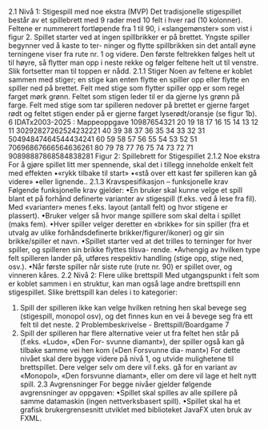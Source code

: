 2.1 Nivå 1: Stigespill med noe ekstra (MVP)
Det tradisjonelle stigespillet består av et spillebrett med 9 rader med 10 felt i hver rad (10 kolonner).
Feltene er nummerert fortløpende fra 1 til 90, i «slangemønster» som vist i figur 2.
Spillet starter ved at ingen spillbrikker er på brettet. Yngste spiller begynner ved å kaste to ter-
ninger og flytte spillbrikken sin det antall øyne terningene viser fra rute nr. 1 og videre. Den første
feltrekken følges helt ut til høyre, så flytter man opp i neste rekke og følger feltene helt ut til venstre.
Slik fortsetter man til toppen er nådd.
2.1.1 Stiger
Noen av feltene er koblet sammen med stiger; en stige kan enten flytte en spiller opp eller flytte
en spiller ned på brettet. Felt med stige som flytter spiller opp er som regel farget mørk grønn.
Feltet som stigen leder til er da gjerne lys grønn på farge. Felt med stige som tar spilleren nedover
på brettet er gjerne farget rødt og feltet stigen ender på er gjerne farget lyserødt/oransje (se figur
1b).
6 IDATx2003-2025 : Mappeoppgave
10987654321
20 19 18 17 16 15 14 13 12 11
30292827262524232221
40 39 38 37 36 35 34 33 32 31
50494847464544434241
60 59 58 57 56 55 54 53 52 51
70696867666564636261
80 79 78 77 76 75 74 73 72 71
90898887868584838281
Figur 2: Spillebrett for Stigespillet
2.1.2 Noe ekstra
For å gjøre spillet litt mer spennende, skal det i tillegg inneholde enkelt felt med effekten
•«rykk tilbake til start»
•«stå over ett kast før spilleren kan gå videre»
•eller lignende..
2.1.3 Kravspesifikasjon – funksjonelle krav
Følgende funksjonelle krav gjelder:
•En bruker skal kunne velge et spill blant et på forhånd definerte varianter av stigespill (f.eks.
ved å lese fra fil). Med «varianter» menes f.eks. layout (antall felt) og hvor stigene er plassert).
•Bruker velger så hvor mange spillere som skal delta i spillet (maks fem).
•Hver spiller velger deretter en «brikke» for sin spiller (fra et utvalg av ulike forhåndsdefinerte
brikker/figurer/ikoner) og gir sin brikke/spiller et navn.
•Spillet starter ved at det trilles to terninger for hver spiller, og spilleren sin brikke flyttes tilsva-
rende.
•Avhengig av hvilken type felt spilleren lander på, utføres respektiv handling (stige opp, stige
ned, osv.).
•Når første spiller når siste rute (rute nr. 90) er spillet over, og vinneren kåres.
2.2 Nivå 2: Flere ulike brettspill
Med utgangspunkt i felt som er koblet sammen i en struktur, kan man også lage andre brettspill
enn stigespillet. Slike brettspill kan deles i to kategorier:

1. Spill der spilleren ikke kan velge hvilken retning hen skal bevege seg (stigespill, monopol osv),
   og det finnes kun en vei å bevege seg fra ett felt til det neste.
   2 Problembeskrivelse - Brettspill/Boardgame 7
2. Spill der spilleren har flere alternative veier ut fra feltet hen står på (f.eks. «Ludo», «Den For-
   svunne diamant»), der spiller også kan gå tilbake samme vei hen kom («Den Forsvunne dia-
   mant»)
   For dette nivået skal dere bygge videre på nivå 1, og utvide mulighetene til brettspillet. Dere
   velger selv om dere vil f.eks. gå for en variant av «Monopol», «Den forsvunne diamant», eller om
   dere vil lage et helt nytt spill.
   2.3 Avgrensninger
   For begge nivåer gjelder følgende avgrensninger av oppgaven:
   •Spillet skal spilles av alle spillere på samme datamaskin (ingen nettverksbasert spill).
   •Spillet skal ha et grafisk brukergrensesnitt utviklet med biblioteket JavaFX uten bruk av
   FXML.
